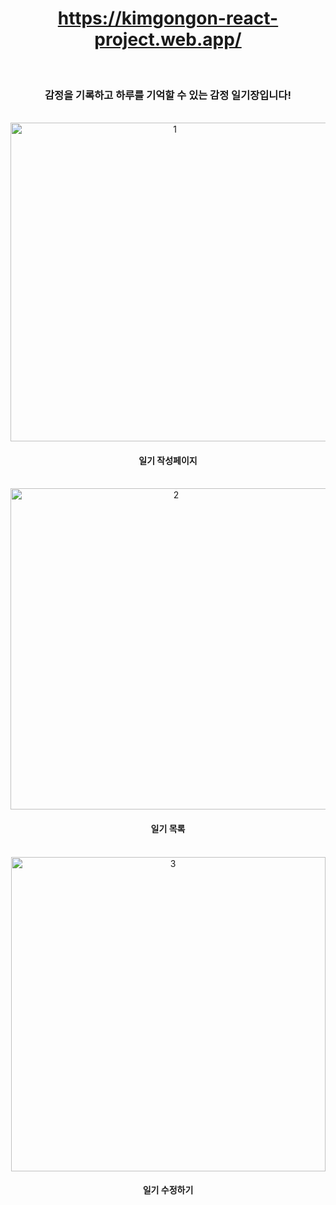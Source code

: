 <div align="center">

# https://kimgongon-react-project.web.app/

<br />

### 감정을 기록하고 하루를 기억할 수 있는 감정 일기장입니다! 

<br />

<img width="510" alt="1" src="https://github.com/dev-kimgoeun/Diary/assets/148428523/3fe17b0b-2821-4c2b-9cce-14e14db5a294">

<br />

#### 일기 작성페이지 

<br />

<img width="514" alt="2" src="https://github.com/dev-kimgoeun/Diary/assets/148428523/d0b5092a-09ac-41df-9fee-4e437612321f">

<br />

#### 일기 목록

<br />

<img width="503" alt="3" src="https://github.com/dev-kimgoeun/Diary/assets/148428523/85edabce-6754-4d8f-ac35-3f3beb4bbd3b">

<br />

#### 일기 수정하기

<br />

</div>
